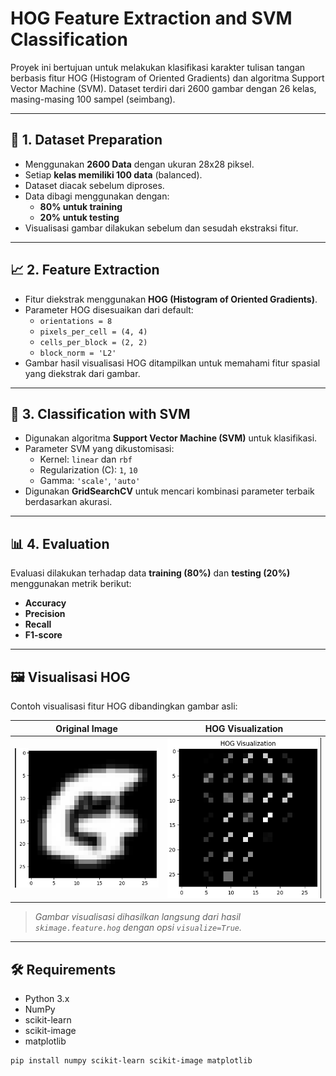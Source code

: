 # HOG Feature Extraction and SVM Classification

Proyek ini bertujuan untuk melakukan klasifikasi karakter tulisan tangan berbasis fitur HOG (Histogram of Oriented Gradients) dan algoritma Support Vector Machine (SVM). Dataset terdiri dari 2600 gambar dengan 26 kelas, masing-masing 100 sampel (seimbang).

---

## 📂 1. Dataset Preparation

- Menggunakan **2600 Data** dengan ukuran 28x28 piksel.
- Setiap **kelas memiliki 100 data** (balanced).
- Dataset diacak sebelum diproses.
- Data dibagi menggunakan dengan:
  - **80% untuk training**
  - **20% untuk testing**
- Visualisasi gambar dilakukan sebelum dan sesudah ekstraksi fitur.

---

## 📈 2. Feature Extraction

- Fitur diekstrak menggunakan **HOG (Histogram of Oriented Gradients)**.
- Parameter HOG disesuaikan dari default:
  - `orientations = 8`
  - `pixels_per_cell = (4, 4)`
  - `cells_per_block = (2, 2)`
  - `block_norm = 'L2'`
- Gambar hasil visualisasi HOG ditampilkan untuk memahami fitur spasial yang diekstrak dari gambar.

---

## 🤖 3. Classification with SVM

- Digunakan algoritma **Support Vector Machine (SVM)** untuk klasifikasi.
- Parameter SVM yang dikustomisasi:
  - Kernel: `linear` dan `rbf`
  - Regularization (C): `1`, `10`
  - Gamma: `'scale'`, `'auto'`
- Digunakan **GridSearchCV** untuk mencari kombinasi parameter terbaik berdasarkan akurasi.

---

## 📊 4. Evaluation

Evaluasi dilakukan terhadap data **training (80%)** dan **testing (20%)** menggunakan metrik berikut:

- **Accuracy**
- **Precision**
- **Recall**
- **F1-score**

---

## 🖼️ Visualisasi HOG

Contoh visualisasi fitur HOG dibandingkan gambar asli:

| Original Image | HOG Visualization |
|----------------|-------------------|
| ![original](original.png) | ![hog](HOG.png) |

> *Gambar visualisasi dihasilkan langsung dari hasil `skimage.feature.hog` dengan opsi `visualize=True`.*

---

## 🛠️ Requirements

- Python 3.x
- NumPy
- scikit-learn
- scikit-image
- matplotlib

```bash
pip install numpy scikit-learn scikit-image matplotlib
